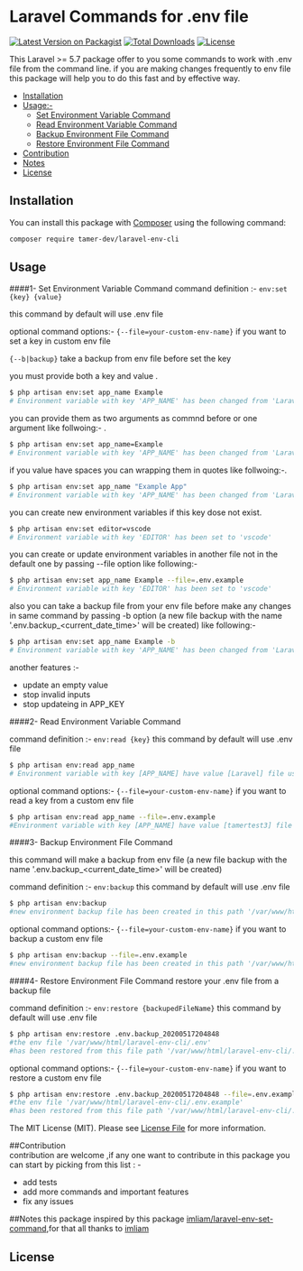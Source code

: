 # Laravel Commands for .env file

[![Latest Version on Packagist](https://img.shields.io/packagist/v/tamer-dev/laravel-env-cli.svg)](https://packagist.org/packages/tamer-dev/laravel-env-cli)
[![Total Downloads](https://img.shields.io/packagist/dt/tamer-dev/laravel-env-cli.svg)](https://packagist.org/packages/tamer-dev/laravel-env-cli)
[![License](https://img.shields.io/github/license/tamer-dev/laravel-env-cli.svg)](LICENSE.md)

This Laravel >= 5.7 package offer to you some commands to work with .env file from the command line.
if you are making changes frequently to env file this package will help you to do this fast and by effective way.

<!-- TOC -->

- [Installation](#installation)
- [Usage:-](#usage)
    - [Set Environment Variable Command](#1-set-environment-variable-command)
    - [Read Environment Variable Command](#2-read-environment-variable-command)
    - [Backup Environment File Command](#3-backup-environment-file-command)
    - [Restore Environment File Command](#4-restore-environment-file-command)
- [Contribution](#contribution)
- [Notes](#notes)
- [License](#license)

<!-- /TOC -->

## Installation

You can install this package with [Composer](https://getcomposer.org/) using the following command:

```bash
composer require tamer-dev/laravel-env-cli
```

## Usage

####1- Set Environment Variable Command
command definition :-
`env:set {key} {value}`

this command by default will use .env file

optional command options:- 
`{--file=your-custom-env-name}`  if you want to set a key in custom env file

`{--b|backup}` take a backup from env file before set the key

you must provide both a key and value .

```bash
$ php artisan env:set app_name Example
# Environment variable with key 'APP_NAME' has been changed from 'Laravel' to 'Example'
```
 you can provide them as two arguments as commnd before or one argument like follwoing:- .
```bash
$ php artisan env:set app_name=Example
# Environment variable with key 'APP_NAME' has been changed from 'Laravel' to 'Example'
```

if you value have spaces you can wrapping them in quotes like follwoing:-.
```bash
$ php artisan env:set app_name "Example App"
# Environment variable with key 'APP_NAME' has been changed from 'Laravel' to '"Example App"'
```

you can create new environment variables if this key dose not exist.

```bash
$ php artisan env:set editor=vscode
# Environment variable with key 'EDITOR' has been set to 'vscode'
```

you can create or update environment variables in another file not in the default one by passing --file option like following:-

```bash
$ php artisan env:set app_name Example --file=.env.example
# Environment variable with key 'EDITOR' has been set to 'vscode'
```

also you can take a backup file from your env file before make any changes in same command by passing -b option (a new file backup with the name '.env.backup_<current_date_time>' will be created) like following:-
```bash
$ php artisan env:set app_name Example -b
# Environment variable with key 'APP_NAME' has been changed from 'Laravel' to 'Example'
```
another features :-  
- update an empty value 
- stop invalid inputs
- stop updateing in APP_KEY 


####2- Read Environment Variable Command

command definition :-
`env:read {key}`
this command by default will use .env file

```bash
$ php artisan env:read app_name 
# Environment variable with key [APP_NAME] have value [Laravel] file used is .env
```
optional command options:- 
`{--file=your-custom-env-name}`  if you want to read a key from a custom env file

```bash
$ php artisan env:read app_name --file=.env.example
#Environment variable with key [APP_NAME] have value [tamertest3] file used is .env.example
```

####3- Backup Environment File Command

this command will make a backup from env file (a new file backup with the name '.env.backup_<current_date_time>' will be created)

command definition :-
`env:backup`
this command by default will use .env file

```bash
$ php artisan env:backup 
#new environment backup file has been created in this path '/var/www/html/laravel-env-cli/.env.backup_20200517204848'
```
optional command options:- 
`{--file=your-custom-env-name}`  if you want to backup a custom env file

```bash
$ php artisan env:backup --file=.env.example
#new environment backup file has been created in this path '/var/www/html/laravel-env-cli/.env.example.backup_20200517205000'
```

####4- Restore Environment File Command
restore your .env file from a backup file

command definition :-
`env:restore {backupedFileName}`
this command by default will use .env file

```bash
$ php artisan env:restore .env.backup_20200517204848
#the env file '/var/www/html/laravel-env-cli/.env' 
#has been restored from this file path '/var/www/html/laravel-env-cli/.env.backup_20200517204848'
```

optional command options:- 
`{--file=your-custom-env-name}`  if you want to restore a custom env file

```bash
$ php artisan env:restore .env.backup_20200517204848 --file=.env.example
#the env file '/var/www/html/laravel-env-cli/.env.example' 
#has been restored from this file path '/var/www/html/laravel-env-cli/.env.backup_20200517204848'
```



The MIT License (MIT). Please see [License File](LICENSE.md) for more information.

##Contribution  
contribution are welcome ,if any one want to contribute in this package you can start by picking from this list : -

- add tests
- add more commands and important features
- fix any issues 

##Notes
this package inspired by this package [imliam/laravel-env-set-command](https://github.com/imliam/laravel-env-set-command),for that all thanks to [imliam](https://github.com/imliam) 

## License